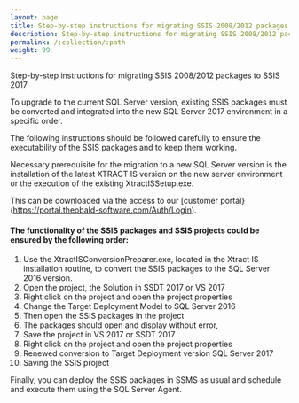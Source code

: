 ```yaml
---
layout: page
title: Step-by-step instructions for migrating SSIS 2008/2012 packages to SSIS 2017
description: Step-by-step instructions for migrating SSIS 2008/2012 packages to SSIS 2017
permalink: /:collection/:path
weight: 99
---
```

Step-by-step instructions for migrating SSIS 2008/2012 packages to SSIS 2017

To upgrade to the current SQL Server version, existing SSIS packages must be converted and integrated into the new SQL Server 2017 environment in a specific order. 

The following instructions should be followed carefully to ensure the executability of the SSIS packages and to keep them working.

Necessary prerequisite for the migration to a new SQL Server version is the installation of the latest XTRACT IS version on the new server environment or the execution of the existing XtractISSetup.exe. 

This can be downloaded via the access to our [customer portal}(https://portal.theobald-software.com/Auth/Login).

#### The functionality of the SSIS packages and SSIS projects could be ensured by the following order:

1. Use the XtractISConversionPreparer.exe, located in the Xtract IS installation routine, to convert the SSIS packages to the SQL Server 2016 version.
2. Open the project, the Solution in SSDT 2017 or VS 2017
3. Right click on the project and open the project properties
4. Change the Target Deployment Model to SQL Server 2016  
5. Then open the SSIS packages in the project 
6. The packages should open and display without error, <could not aquire Xtract connection> 
7. Save the project in VS 2017 or SSDT 2017
8. Right click on the project and open the project properties
9. Renewed conversion to Target Deployment version SQL Server 2017 
10. Saving the SSIS project


Finally, you can deploy the SSIS packages in SSMS as usual and schedule and execute them using the SQL Server Agent.

